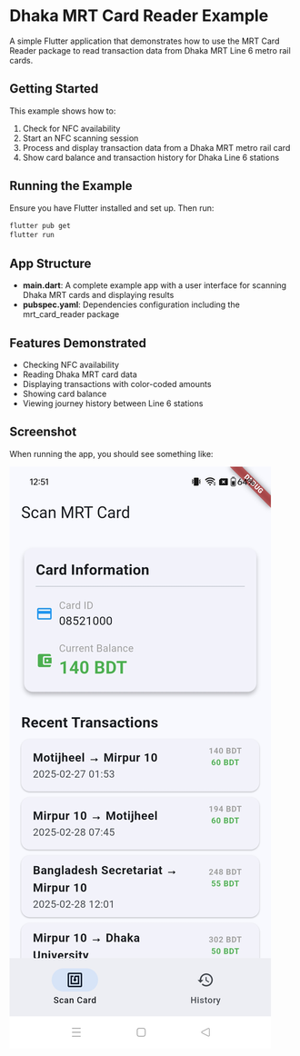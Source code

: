 # Dhaka MRT Card Reader Example

A simple Flutter application that demonstrates how to use the MRT Card Reader package to read transaction data from Dhaka MRT Line 6 metro rail cards.

## Getting Started

This example shows how to:

1. Check for NFC availability
2. Start an NFC scanning session
3. Process and display transaction data from a Dhaka MRT metro rail card
4. Show card balance and transaction history for Dhaka Line 6 stations

## Running the Example

Ensure you have Flutter installed and set up. Then run:

```bash
flutter pub get
flutter run
```

## App Structure

- **main.dart**: A complete example app with a user interface for scanning Dhaka MRT cards and displaying results
- **pubspec.yaml**: Dependencies configuration including the mrt_card_reader package

## Features Demonstrated

- Checking NFC availability
- Reading Dhaka MRT card data
- Displaying transactions with color-coded amounts
- Showing card balance
- Viewing journey history between Line 6 stations

## Screenshot

When running the app, you should see something like:

![Screenshot](../doc/assets/mrt_card_reader_demo.jpg) 